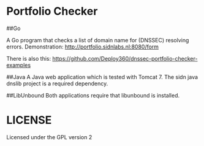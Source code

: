 # Portfolio Checker

##Go

A Go program that checks a list of domain name for (DNSSEC) resolving errors.
Demonstration: http://portfolio.sidnlabs.nl:8080/form

There is also this: https://github.com/Deploy360/dnssec-portfolio-checker-examples

##Java
A Java web application which is tested with Tomcat 7.
The sidn java dnslib project is a required dependency.

##LibUnbound
Both applications require that libunbound is installed.

# LICENSE
Licensed under the GPL version 2

